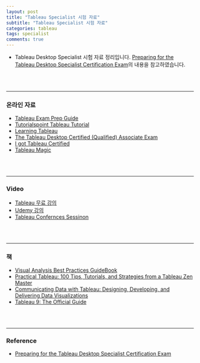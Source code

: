 ```yaml
---
layout: post
title: "Tableau Specialist 시험 자료"
subtitle: "Tableau Specialist 시험 자료"
categories: tableau
tags: specialist
comments: true
---
```



- Tableau Desktop Specialist 시험 자료 정리입니다. 
[Preparing for the Tableau Desktop Specialist Certification Exam](https://lisaadell.com/home/2019/2/6/preparing-for-tableau-desktop-specialist-certification)의 내용을 참고하였습니다.

<br />
<br />

---
### 온라인 자료
- [Tableau Exam Prep Guide](https://drive.google.com/file/d/1vJSDdkcgs3mL0BCrgqxE4WoQu45DGoSv/view?usp=sharing) 
- [Tutorialspoint Tableau Tutorial](https://www.tutorialspoint.com/tableau/index.htm)
- [Learning Tableau](https://learningtableau.com/)
- [The Tableau Desktop Certified (Qualified) Associate Exam](https://sarahlovesdata.co.uk/2018/08/06/the-tableau-desktop-qualified-associate-exam/)
- [I got Tableau Certified](https://www.linkedin.com/pulse/i-got-tableau-certified-you-can-too-saahithi-jyothy-surapaneni/)
- [Tableau Magic](https://tableaumagic.com/)


<br />
<br /> 

----
### Video
- [Tableau 무료 강의](https://www.tableau.com/learn/training)
- [Udemy 강의](https://www.udemy.com/course/tableau-specialist-certification-prep/)
- [Tableau Confernces Sessinon](https://www.youtube.com/watch?v=n72LBkRIumg)

<br />
<br />

----
### 책
- [Visual Analysis Best Practices GuideBook](https://drive.google.com/file/d/1DGhf3um6gYrNZ6rTawL3WWu9Ny2H0Bf3/view?usp=sharing)
- [Practical Tableau: 100 Tips, Tutorials, and Strategies from a Tableau Zen Master](https://www.amazon.com/Practical-Tableau-Tutorials-Strategies-Master/dp/1491977310)
- [Communicating Data with Tableau: Designing, Developing, and Delivering Data Visualizations](https://www.amazon.com/Communicating-Data-Tableau-Developing-Visualizations/dp/1449372023/ref=sr_1_2?s=books&ie=UTF8&qid=1549559040&sr=1-2&keywords=communicating+data+with+tableau)
- [Tableau 9: The Official Guide](https://www.amazon.com/Tableau-Official-Guide-George-Peck/dp/0071843299/ref=sr_1_1?s=books&ie=UTF8&qid=1549558751&sr=8-1&keywords=tableau+9.0+the+official+guide)



<br />
<br />

----
### Reference
- [Preparing for the Tableau Desktop Specialist Certification Exam](https://lisaadell.com/home/2019/2/6/preparing-for-tableau-desktop-specialist-certification)
